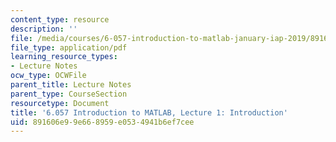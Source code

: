 ```yaml
---
content_type: resource
description: ''
file: /media/courses/6-057-introduction-to-matlab-january-iap-2019/891606e99e668959e0534941b6ef7cee_MIT6_057IAP19_lec1.pdf
file_type: application/pdf
learning_resource_types:
- Lecture Notes
ocw_type: OCWFile
parent_title: Lecture Notes
parent_type: CourseSection
resourcetype: Document
title: '6.057 Introduction to MATLAB, Lecture 1: Introduction'
uid: 891606e9-9e66-8959-e053-4941b6ef7cee
---
```

